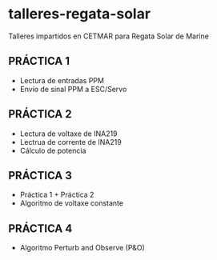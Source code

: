 # talleres-regata-solar
Talleres impartidos en CETMAR para Regata Solar de Marine

## PRÁCTICA 1
* Lectura de entradas PPM
* Envío de sinal PPM a ESC/Servo

## PRÁCTICA 2
* Lectura de voltaxe de INA219
* Lectrua de corrente de INA219
* Cálculo de potencia

## PRÁCTICA 3
* Práctica 1 +  Práctica 2
* Algoritmo de voltaxe constante

## PRÁCTICA 4
* Algoritmo Perturb and Observe (P&O)
